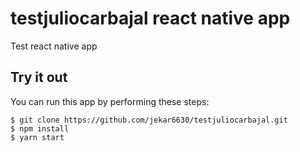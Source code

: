 # testjuliocarbajal react native app
Test react native app

## Try it out

You can run this app by performing these steps:

```
$ git clone https://github.com/jekar6630/testjuliocarbajal.git
$ npm install
$ yarn start
```
